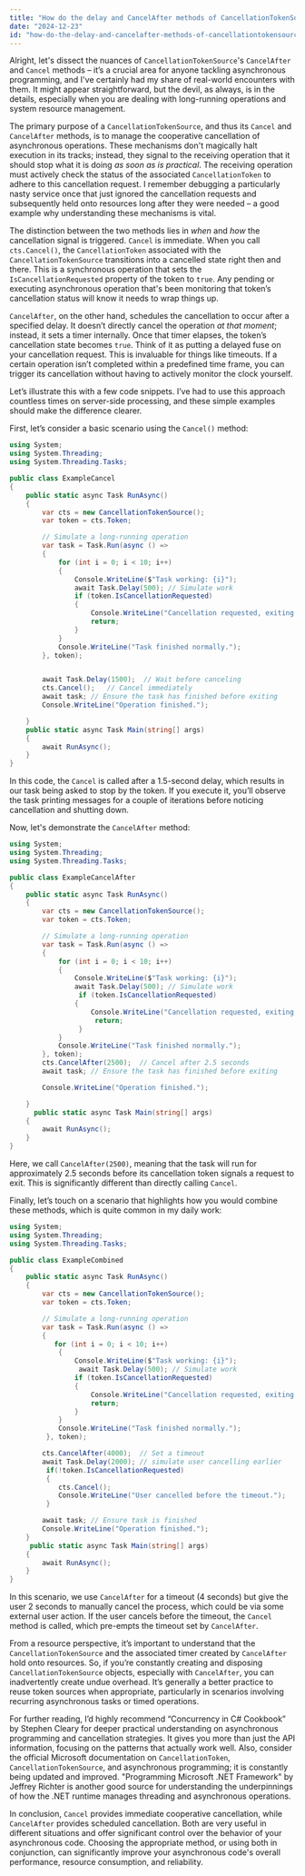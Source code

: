 ```yaml
---
title: "How do the delay and CancelAfter methods of CancellationTokenSource differ?"
date: "2024-12-23"
id: "how-do-the-delay-and-cancelafter-methods-of-cancellationtokensource-differ"
---
```


Alright, let's dissect the nuances of `CancellationTokenSource`'s `CancelAfter` and `Cancel` methods – it’s a crucial area for anyone tackling asynchronous programming, and I've certainly had my share of real-world encounters with them. It might appear straightforward, but the devil, as always, is in the details, especially when you are dealing with long-running operations and system resource management.

The primary purpose of a `CancellationTokenSource`, and thus its `Cancel` and `CancelAfter` methods, is to manage the cooperative cancellation of asynchronous operations. These mechanisms don't magically halt execution in its tracks; instead, they signal to the receiving operation that it should stop what it is doing *as soon as is practical*. The receiving operation must actively check the status of the associated `CancellationToken` to adhere to this cancellation request. I remember debugging a particularly nasty service once that just ignored the cancellation requests and subsequently held onto resources long after they were needed – a good example why understanding these mechanisms is vital.

The distinction between the two methods lies in *when* and *how* the cancellation signal is triggered. `Cancel` is immediate. When you call `cts.Cancel()`, the `CancellationToken` associated with the `CancellationTokenSource` transitions into a cancelled state right then and there. This is a synchronous operation that sets the `IsCancellationRequested` property of the token to `true`. Any pending or executing asynchronous operation that's been monitoring that token’s cancellation status will know it needs to wrap things up.

`CancelAfter`, on the other hand, schedules the cancellation to occur after a specified delay. It doesn’t directly cancel the operation *at that moment*; instead, it sets a timer internally. Once that timer elapses, the token’s cancellation state becomes `true`. Think of it as putting a delayed fuse on your cancellation request. This is invaluable for things like timeouts. If a certain operation isn’t completed within a predefined time frame, you can trigger its cancellation without having to actively monitor the clock yourself.

Let’s illustrate this with a few code snippets. I’ve had to use this approach countless times on server-side processing, and these simple examples should make the difference clearer.

First, let’s consider a basic scenario using the `Cancel()` method:

```csharp
using System;
using System.Threading;
using System.Threading.Tasks;

public class ExampleCancel
{
    public static async Task RunAsync()
    {
        var cts = new CancellationTokenSource();
        var token = cts.Token;

        // Simulate a long-running operation
        var task = Task.Run(async () =>
        {
            for (int i = 0; i < 10; i++)
            {
                Console.WriteLine($"Task working: {i}");
                await Task.Delay(500); // Simulate work
                if (token.IsCancellationRequested)
                {
                    Console.WriteLine("Cancellation requested, exiting gracefully.");
                    return;
                }
            }
            Console.WriteLine("Task finished normally.");
        }, token);


        await Task.Delay(1500);  // Wait before canceling
        cts.Cancel();   // Cancel immediately
        await task; // Ensure the task has finished before exiting
        Console.WriteLine("Operation finished.");

    }
    public static async Task Main(string[] args)
    {
        await RunAsync();
    }
}
```

In this code, the `Cancel` is called after a 1.5-second delay, which results in our task being asked to stop by the token. If you execute it, you’ll observe the task printing messages for a couple of iterations before noticing cancellation and shutting down.

Now, let's demonstrate the `CancelAfter` method:

```csharp
using System;
using System.Threading;
using System.Threading.Tasks;

public class ExampleCancelAfter
{
    public static async Task RunAsync()
    {
        var cts = new CancellationTokenSource();
        var token = cts.Token;

        // Simulate a long-running operation
        var task = Task.Run(async () =>
        {
            for (int i = 0; i < 10; i++)
            {
                Console.WriteLine($"Task working: {i}");
                await Task.Delay(500); // Simulate work
                 if (token.IsCancellationRequested)
                {
                    Console.WriteLine("Cancellation requested, exiting gracefully.");
                     return;
                 }
            }
            Console.WriteLine("Task finished normally.");
        }, token);
        cts.CancelAfter(2500);  // Cancel after 2.5 seconds
        await task; // Ensure the task has finished before exiting

        Console.WriteLine("Operation finished.");

    }
      public static async Task Main(string[] args)
    {
        await RunAsync();
    }
}

```

Here, we call `CancelAfter(2500)`, meaning that the task will run for approximately 2.5 seconds before its cancellation token signals a request to exit. This is significantly different than directly calling `Cancel`.

Finally, let’s touch on a scenario that highlights how you would combine these methods, which is quite common in my daily work:

```csharp
using System;
using System.Threading;
using System.Threading.Tasks;

public class ExampleCombined
{
    public static async Task RunAsync()
    {
        var cts = new CancellationTokenSource();
        var token = cts.Token;

        // Simulate a long-running operation
        var task = Task.Run(async () =>
        {
           for (int i = 0; i < 10; i++)
            {
                Console.WriteLine($"Task working: {i}");
                 await Task.Delay(500); // Simulate work
                if (token.IsCancellationRequested)
                {
                    Console.WriteLine("Cancellation requested, exiting gracefully.");
                    return;
                }
            }
            Console.WriteLine("Task finished normally.");
         }, token);

        cts.CancelAfter(4000);  // Set a timeout
        await Task.Delay(2000); // simulate user cancelling earlier
         if(!token.IsCancellationRequested)
         {
            cts.Cancel();
            Console.WriteLine("User cancelled before the timeout.");
         }

        await task; // Ensure task is finished
        Console.WriteLine("Operation finished.");
    }
     public static async Task Main(string[] args)
    {
        await RunAsync();
    }
}
```

In this scenario, we use `CancelAfter` for a timeout (4 seconds) but give the user 2 seconds to manually cancel the process, which could be via some external user action. If the user cancels before the timeout, the `Cancel` method is called, which pre-empts the timeout set by `CancelAfter`.

From a resource perspective, it’s important to understand that the `CancellationTokenSource` and the associated timer created by `CancelAfter` hold onto resources. So, if you’re constantly creating and disposing `CancellationTokenSource` objects, especially with `CancelAfter`, you can inadvertently create undue overhead. It’s generally a better practice to reuse token sources when appropriate, particularly in scenarios involving recurring asynchronous tasks or timed operations.

For further reading, I’d highly recommend “Concurrency in C# Cookbook” by Stephen Cleary for deeper practical understanding on asynchronous programming and cancellation strategies. It gives you more than just the API information, focusing on the patterns that actually work well. Also, consider the official Microsoft documentation on `CancellationToken`, `CancellationTokenSource`, and asynchronous programming; it is constantly being updated and improved. "Programming Microsoft .NET Framework" by Jeffrey Richter is another good source for understanding the underpinnings of how the .NET runtime manages threading and asynchronous operations.

In conclusion, `Cancel` provides immediate cooperative cancellation, while `CancelAfter` provides scheduled cancellation. Both are very useful in different situations and offer significant control over the behavior of your asynchronous code. Choosing the appropriate method, or using both in conjunction, can significantly improve your asynchronous code's overall performance, resource consumption, and reliability.
